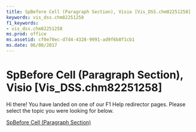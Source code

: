 ```yaml
---
title: SpBefore Cell (Paragraph Section), Visio [Vis_DSS.chm82251258]
keywords: vis_dss.chm82251258
f1_keywords:
- vis_dss.chm82251258
ms.prod: office
ms.assetid: cf0e70ec-d7d4-4328-9991-ad9f6b8f1cb1
ms.date: 06/08/2017
---
```



# SpBefore Cell (Paragraph Section), Visio [Vis_DSS.chm82251258]

Hi there! You have landed on one of our F1 Help redirector pages. Please select the topic you were looking for below.

[SpBefore Cell (Paragraph Section)](http://msdn.microsoft.com/library/a7d5b0a1-3657-8211-f0e0-eaed588fa0bc%28Office.15%29.aspx)

